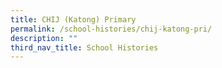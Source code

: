```yaml
---
title: CHIJ (Katong) Primary
permalink: /school-histories/chij-katong-pri/
description: ""
third_nav_title: School Histories
---
```

